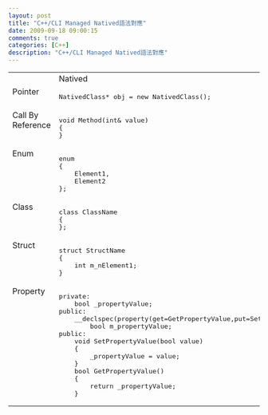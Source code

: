 ```yaml
---
layout: post
title: "C++/CLI Managed Natived語法對應"
date: 2009-09-18 09:00:15
comments: true
categories: [C++]
description: "C++/CLI Managed Natived語法對應"
---
```

<table border="0" cellpadding="2" cellspacing="0">
	<tbody>
		<tr>
			<td valign="top" width="50%">
				 </td>
			<td valign="top" width="50%">
				Natived</td>
			<td valign="top" width="299">
				Managed</td>
		</tr>
		<tr>
			<td valign="top" width="58">
				Pointer</td>
			<td valign="top" width="311">
				<div class="wlWriterEditableSmartContent" id="scid:812469c5-0cb0-4c63-8c15-c81123a09de7:bbbd12b3-b7a7-43f5-9d81-71a1c81e8b1a" style="padding-bottom: 0px; margin: 0px; padding-left: 0px; padding-right: 0px; display: inline; float: none; padding-top: 0px">
					<pre class="c:nocontrols" name="code">
NativedClass* obj = new NativedClass();</pre>
				</div>
			</td>
			<td valign="top" width="299">
				<div class="wlWriterEditableSmartContent" id="scid:812469c5-0cb0-4c63-8c15-c81123a09de7:d7f2af6d-8d56-4a81-9077-0a80f5626841" style="padding-bottom: 0px; margin: 0px; padding-left: 0px; padding-right: 0px; display: inline; float: none; padding-top: 0px">
					<pre class="c:nocontrols" name="code">
ManagedClass^ obj = gcnew ManagedClass();</pre>
				</div>
			</td>
		</tr>
		<tr>
			<td valign="top" width="58">
				Call By Reference</td>
			<td valign="top" width="311">
				<div class="wlWriterEditableSmartContent" id="scid:812469c5-0cb0-4c63-8c15-c81123a09de7:6403b0b8-ce6c-4303-aeba-8c811a5e6ee7" style="padding-bottom: 0px; margin: 0px; padding-left: 0px; padding-right: 0px; display: inline; float: none; padding-top: 0px">
					<pre class="c:nocontrols" name="code">
void Method(int&amp; value)
{
}</pre>
				</div>
			</td>
			<td valign="top" width="299">
				<div class="wlWriterEditableSmartContent" id="scid:812469c5-0cb0-4c63-8c15-c81123a09de7:7735ecf8-a381-4a0b-a5b6-c5d6f8dbf9a1" style="padding-bottom: 0px; margin: 0px; padding-left: 0px; padding-right: 0px; display: inline; float: none; padding-top: 0px">
					<pre class="c:nocontrols" name="code">
void Method(int% value)
{
}</pre>
				</div>
			</td>
		</tr>
		<tr>
			<td valign="top" width="58">
				Enum</td>
			<td valign="top" width="311">
				<div class="wlWriterEditableSmartContent" id="scid:812469c5-0cb0-4c63-8c15-c81123a09de7:0985e71a-caa4-4093-a2dc-32bfddce8c36" style="padding-bottom: 0px; margin: 0px; padding-left: 0px; padding-right: 0px; display: inline; float: none; padding-top: 0px">
					<pre class="c:nocontrols" name="code">
enum
{	
    Element1,
    Element2
};</pre>
				</div>
			</td>
			<td valign="top" width="299">
				<div class="wlWriterEditableSmartContent" id="scid:812469c5-0cb0-4c63-8c15-c81123a09de7:2c9154e9-a64e-4212-8672-d406f4552452" style="padding-bottom: 0px; margin: 0px; padding-left: 0px; padding-right: 0px; display: inline; float: none; padding-top: 0px">
					<pre class="c:nocontrols" name="code">
enum class EnumName
{	
    Element1,
    Element2
};</pre>
				</div>
			</td>
		</tr>
		<tr>
			<td valign="top" width="58">
				Class</td>
			<td valign="top" width="311">
				<div class="wlWriterEditableSmartContent" id="scid:812469c5-0cb0-4c63-8c15-c81123a09de7:7e445159-c2ca-4475-85ed-34b66146a30b" style="padding-bottom: 0px; margin: 0px; padding-left: 0px; padding-right: 0px; display: inline; float: none; padding-top: 0px">
					<pre class="c:nocontrols" name="code">
class ClassName
{
};</pre>
				</div>
			</td>
			<td valign="top" width="299">
				<div class="wlWriterEditableSmartContent" id="scid:812469c5-0cb0-4c63-8c15-c81123a09de7:60bdb507-0866-400f-a186-a1b0a73f4313" style="padding-bottom: 0px; margin: 0px; padding-left: 0px; padding-right: 0px; display: inline; float: none; padding-top: 0px">
					<pre class="c:nocontrols" name="code">
ref class ClassName
{
};</pre>
				</div>
			</td>
		</tr>
		<tr>
			<td valign="top" width="58">
				Struct</td>
			<td valign="top" width="311">
				<div class="wlWriterEditableSmartContent" id="scid:812469c5-0cb0-4c63-8c15-c81123a09de7:175df77b-7dd4-4742-9c68-5a7b61a65b18" style="padding-bottom: 0px; margin: 0px; padding-left: 0px; padding-right: 0px; display: inline; float: none; padding-top: 0px">
					<pre class="c:nocontrols" name="code">
struct StructName
{
    int m_nElement1;
}</pre>
				</div>
			</td>
			<td valign="top" width="299">
				<div class="wlWriterEditableSmartContent" id="scid:812469c5-0cb0-4c63-8c15-c81123a09de7:e6dfc678-540c-41db-a17b-f2731dc43c4d" style="padding-bottom: 0px; margin: 0px; padding-left: 0px; padding-right: 0px; display: inline; float: none; padding-top: 0px">
					<pre class="c:nocontrols" name="code">
ref struct StructName
{
    int m_nElement1;
}</pre>
				</div>
			</td>
		</tr>
		<tr>
			<td valign="top" width="58">
				Property</td>
			<td valign="top" width="311">
				<div class="wlWriterEditableSmartContent" id="scid:812469c5-0cb0-4c63-8c15-c81123a09de7:1d07d0f2-bafd-4e0b-906a-b6c33ce36519" style="padding-bottom: 0px; margin: 0px; padding-left: 0px; padding-right: 0px; display: inline; float: none; padding-top: 0px">
					<pre class="c:nocontrols" name="code">
private:
	bool _propertyValue;
public:
	__declspec(property(get=GetPropertyValue,put=SetPropertyValue))
		bool m_propertyValue;
public:
	void SetPropertyValue(bool value)
	{
		_propertyValue = value;
	}
	bool GetPropertyValue()
	{
		return _propertyValue;
	}</pre>
				</div>
			</td>
			<td valign="top" width="299">
				<div class="wlWriterEditableSmartContent" id="scid:812469c5-0cb0-4c63-8c15-c81123a09de7:9e9db983-7aee-4b8e-a6bc-bb8515d0e028" style="padding-bottom: 0px; margin: 0px; padding-left: 0px; padding-right: 0px; display: inline; float: none; padding-top: 0px">
					<pre class="c:nocontrols" name="code">
private:
	System::Boolean _propertyValue;
public:
	property System::Boolean PropertyValue
	{
		System::Boolean get()
		{
			return _propertyValue;
		}
		void set(System::Boolean value)
		{
			_propertyValue = value;
		}
	}</pre>
				</div>
			</td>
		</tr>
	</tbody>
</table>
